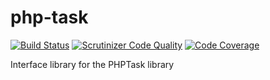 # php-task

[![Build Status](https://travis-ci.org/php-task/php-task.svg?branch=master)](https://travis-ci.org/php-task/php-task)
[![Scrutinizer Code Quality](https://scrutinizer-ci.com/g/php-task/php-task/badges/quality-score.png?b=master)](https://scrutinizer-ci.com/g/php-task/php-task/?branch=master)
[![Code Coverage](https://scrutinizer-ci.com/g/php-task/php-task/badges/coverage.png?b=master)](https://scrutinizer-ci.com/g/php-task/php-task/?branch=master)

Interface library for the PHPTask library
